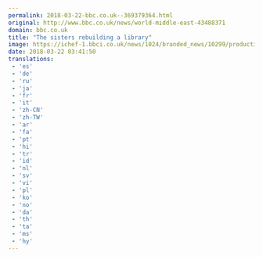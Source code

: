 ```yaml
---
permalink: 2018-03-22-bbc.co.uk--369379364.html
original: http://www.bbc.co.uk/news/world-middle-east-43488371
domain: bbc.co.uk
title: "The sisters rebuilding a library"
image: https://ichef-1.bbci.co.uk/news/1024/branded_news/10299/production/_100510266_p061v3z0.jpg
date: 2018-03-22 03:41:50
translations: 
 - 'es'
 - 'de'
 - 'ru'
 - 'ja'
 - 'fr'
 - 'it'
 - 'zh-CN'
 - 'zh-TW'
 - 'ar'
 - 'fa'
 - 'pt'
 - 'hi'
 - 'tr'
 - 'id'
 - 'nl'
 - 'sv'
 - 'vi'
 - 'pl'
 - 'ko'
 - 'no'
 - 'da'
 - 'th'
 - 'ta'
 - 'ms'
 - 'hy'
---
```


